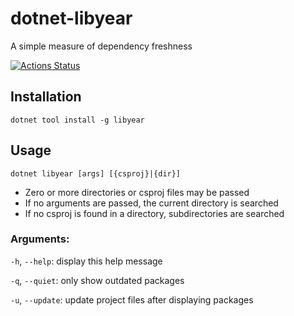 # dotnet-libyear

A simple measure of dependency freshness

[![Actions Status](https://github.com/stevedesmond-ca/dotnet-libyear/workflows/CI/badge.svg)](https://github.com/stevedesmond-ca/dotnet-libyear/actions)

## Installation

`dotnet tool install -g libyear`

## Usage

`dotnet libyear [args] [{csproj}|{dir}]`

- Zero or more directories or csproj files may be passed
- If no arguments are passed, the current directory is searched
- If no csproj is found in a directory, subdirectories are searched

### Arguments:

`-h`, `--help`: display this help message

`-q`, `--quiet`: only show outdated packages

`-u`, `--update`: update project files after displaying packages

